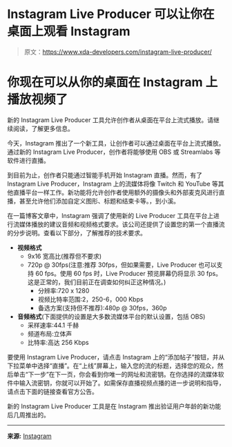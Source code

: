 # Instagram Live Producer 可以让你在桌面上观看 Instagram

> 原文：<https://www.xda-developers.com/instagram-live-producer/>

# 你现在可以从你的桌面在 Instagram 上播放视频了

新的 Instagram Live Producer 工具允许创作者从桌面在平台上流式播放。请继续阅读，了解更多信息。

今天，Instagram 推出了一个新工具，让创作者可以通过桌面在平台上流式播放。通过新的 Instagram Live Producer，创作者将能够使用 OBS 或 Streamlabs 等软件进行直播。

到目前为止，创作者只能通过智能手机开始 Instagram 直播。然而，有了 Instagram Live Producer，Instagram 上的流媒体将像 Twitch 和 YouTube 等其他直播平台一样工作。新功能将允许创作者使用额外的摄像头和外部麦克风进行直播，甚至允许他们添加自定义图形、标题和结束卡等。，到小溪。

在一篇博客文章中，Instagram 强调了使用新的 Live Producer 工具在平台上进行流媒体播放的建议音频和视频格式要求。该公司还提供了设置您的第一个直播流的分步说明。查看以下部分，了解推荐的技术要求。

*   **视频格式**
    *   9x16 宽高比(推荐但不要求)
    *   720p @ 30fps(注意:推荐 30fps，但如果需要，Live Producer 也可以支持 60 fps。使用 60 fps 时，Live Producer 预览屏幕仍将显示 30 fps。这是正常的，我们目前正在调查如何纠正这种情况。)
        *   分辨率:720 x 1280
        *   视频比特率范围:2，250-6，000 Kbps
        *   备选方案(支持但不推荐):480p @ 30fps，360p
*   **音频格式**(下面提供的设置是大多数流媒体平台的默认设置，包括 OBS)
    *   采样速率:44.1 千赫
    *   频道布局:立体声
    *   比特率:高达 256 Kbps

要使用 Instagram Live Producer，请点击 Instagram 上的“添加帖子”按钮，并从下拉菜单中选择“直播”。在“上线”屏幕上，输入您的流的标题，选择您的观众，然后单击“下一步”在下一页，你会看到你唯一的网址和流密钥。在你选择的流媒体软件中输入流密钥，你就可以开始了。如需保存直播视频点播的进一步说明和指导，请点击下面的链接查看官方公告。

新的 Instagram Live Producer 工具是在 Instagram 推出验证用户年龄的新功能后几周推出的。

* * *

**来源:** [Instagram](https://about.instagram.com/blog/tips-and-tricks/instagram-live-producer/)